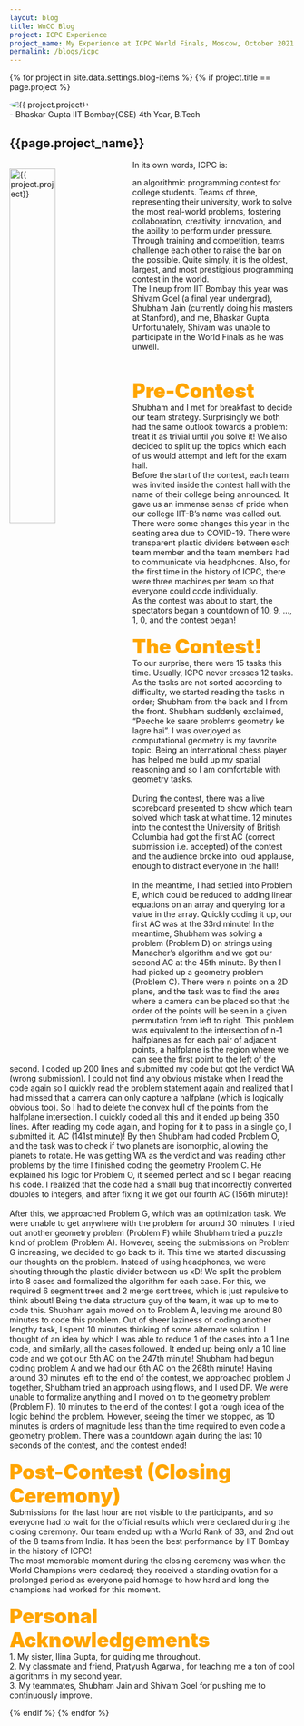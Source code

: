 ```yaml
---
layout: blog
title: WnCC Blog
project: ICPC Experience
project_name: My Experience at ICPC World Finals, Moscow, October 2021 
permalink: /blogs/icpc
---
```



{% for project in site.data.settings.blog-items %}
{% if project.title == page.project %}
<p>
<div class = "d-flex justify-content-around">
<img src="{{ site.baseurl }}/{{ project.author_image }}" alt="{{ project.project}}" id = "circular-author" style = "border-radius: 50%;">
<div class = "author-details m-5">- Bhaskar Gupta
 IIT Bombay(CSE)
 4th Year, B.Tech
 </div>
<h2 class="display1 m-3 p-3 text-center blog-col flex-fill">{{page.project_name}}</h2>
</div>
</p>
<div>
    <img src="{{ site.baseurl }}/{{ project.image }}"  width = "40%" height="auto"  alt="{{ project.project}}" class="border rounded" style = "float: left; margin-top: 3%; margin-right: 3%">
</div>

<p class = "blog-content">In its own words, ICPC is:
<br>

an algorithmic programming contest for college students. Teams of three, representing their university, work to solve the most real-world problems, fostering collaboration, creativity, innovation, and the ability to perform under pressure. Through training and competition, teams challenge each other to raise the bar on the possible. Quite simply, it is the oldest, largest, and most prestigious programming contest in the world.
<br>
The lineup from IIT Bombay this year was Shivam Goel (a final year undergrad), Shubham Jain (currently doing his masters at Stanford), and me, Bhaskar Gupta. Unfortunately, Shivam was unable to participate in the World Finals as he was unwell.

<br>
<br>
<span style = "font-weight: 900; color: orange; font-size: 35px">Pre-Contest</span>
<br>
Shubham and I met for breakfast to decide our team strategy. Surprisingly we both had the same outlook towards a problem: treat it as trivial until you solve it! We also decided to split up the topics which each of us would attempt and left for the exam hall. 
<br>
Before the start of the contest, each team was invited inside the contest hall with the name of their college being announced. It gave us an immense sense of pride when our college IIT-B’s name was called out. There were some changes this year in the seating area due to COVID-19. There were transparent plastic dividers between each team member and the team members had to communicate via headphones. Also, for the first time in the history of ICPC, there were three machines per team so that everyone could code individually. 
<br>
As the contest was about to start, the spectators began a countdown of 10, 9, …, 1, 0, and the contest began!
<br>
<br>
<span style = "font-weight: 900; color: orange; font-size: 35px">The Contest!</span>
<br>
To our surprise, there were 15 tasks this time. Usually, ICPC never crosses 12 tasks. As the tasks are not sorted according to difficulty, we started reading the tasks in order; Shubham from the back and I from the front. Shubham suddenly exclaimed, “Peeche ke saare problems geometry ke lagre hai”. I was overjoyed as computational geometry is my favorite topic. Being an international chess player has helped me build up my spatial reasoning and so I am comfortable with geometry tasks. 
<br><br>
During the contest, there was a live scoreboard presented to show which team solved which task at what time. 12 minutes into the contest the University of British Columbia had got the first AC (correct submission i.e. accepted) of the contest and the audience broke into loud applause, enough to distract everyone in the hall! 
<br><br>
In the meantime, I had settled into Problem E, which could be reduced to adding linear equations on an array and querying for a value in the array. Quickly coding it up, our first AC was at the 33rd minute! In the meantime, Shubham was solving a problem (Problem D) on strings using Manacher’s algorithm and we got our second AC at the 45th minute. By then I had picked up a geometry problem (Problem C). There were n points on a 2D plane, and the task was to find the area where a camera can be placed so that the order of the points will be seen in a given permutation from left to right. This problem was equivalent to the intersection of n-1 halfplanes as for each pair of adjacent points, a halfplane is the region where we can see the first point to the left of the second. I coded up 200 lines and submitted my code but got the verdict WA (wrong submission). I could not find any obvious mistake when I read the code again so I quickly read the problem statement again and realized that I had missed that a camera can only capture a halfplane (which is logically obvious too). So I had to delete the convex hull of the points from the halfplane intersection. I quickly coded all this and it ended up being 350 lines. After reading my code again, and hoping for it to pass in a single go, I submitted it. AC (141st minute)! By then Shubham had coded Problem O, and the task was to check if two planets are isomorphic, allowing the planets to rotate. He was getting WA as the verdict and was reading other problems by the time I finished coding the geometry Problem C. He explained his logic for Problem O, it seemed perfect and so I began reading his code. I realized that the code had a small bug that incorrectly converted doubles to integers, and after fixing it we got our fourth AC (156th minute)!
<br><br>
After this, we approached Problem G, which was an optimization task. We were unable to get anywhere with the problem for around 30 minutes. I tried out another geometry problem (Problem F) while Shubham tried a puzzle kind of problem (Problem A). However, seeing the submissions on Problem G increasing, we decided to go back to it. This time we started discussing our thoughts on the problem. Instead of using headphones, we were shouting through the plastic divider between us xD! We split the problem into 8 cases and formalized the algorithm for each case. For this, we required 6 segment trees and 2 merge sort trees, which is just repulsive to think about! Being the data structure guy of the team, it was up to me to code this. Shubham again moved on to Problem A, leaving me around 80 minutes to code this problem. Out of sheer laziness of coding another lengthy task, I spent 10 minutes thinking of some alternate solution. I thought of an idea by which I was able to reduce 1 of the cases into a 1 line code, and similarly, all the cases followed. It ended up being only a 10 line code and we got our 5th AC on the 247th minute! Shubham had begun coding problem A and we had our 6th AC on the 268th minute! Having around 30 minutes left to the end of the contest, we approached problem J together, Shubham tried an approach using flows, and I used DP. We were unable to formalize anything and I moved on to the geometry problem (Problem F). 10 minutes to the end of the contest I got a rough idea of the logic behind the problem. However, seeing the timer we stopped, as 10 minutes is orders of magnitude less than the time required to even code a geometry problem. There was a countdown again during the last 10 seconds of the contest, and the contest ended! 
<br>
<br>
<span style = "font-weight: 900; color: orange; font-size: 35px">Post-Contest (Closing Ceremony) </span>
<br>
Submissions for the last hour are not visible to the participants, and so everyone had to wait for the official results which were declared during the closing ceremony. Our team ended up with a World Rank of 33, and 2nd out of the 8 teams from India. It has been the best performance by IIT Bombay in the history of ICPC! 
<br>
The most memorable moment during the closing ceremony was when the World Champions were declared; they received a standing ovation for a prolonged period as everyone paid homage to how hard and long the champions had worked for this moment.
<br>
<br>
<span style = "font-weight: 900; color: orange; font-size: 35px">Personal Acknowledgements</span>
<br>
1. My sister, Ilina Gupta, for guiding me throughout.<br>
2. My classmate and friend, Pratyush Agarwal, for teaching me a ton of cool algorithms in my second year.<br>
3. My teammates, Shubham Jain and Shivam Goel for pushing me to continuously improve.
</p>

    

{% endif %}
{% endfor %}
